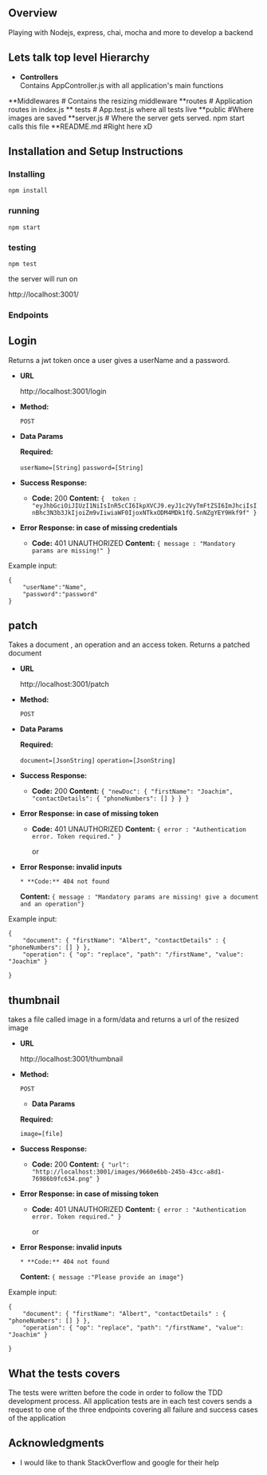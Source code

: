 ## Overview
Playing with Nodejs, express, chai, mocha and more to develop a backend


## Lets talk top level Hierarchy

* **Controllers**                  
Contains AppController.js with all application's main functions

**Middlewares                    # Contains the resizing middleware
**routes                     # Application routes in index.js
** tests                    # App.test.js where all tests live
**public                   #Where images are saved
**server.js     # Where the server gets served. npm start calls this file
**README.md     #Right here xD

## Installation and Setup Instructions

### Installing

```
npm install
```

### running

```
npm start
```

### testing

```
npm test
```

the server will run on 

http://localhost:3001/

### Endpoints

**Login**
----
  Returns a jwt token once a user gives a userName and a password.

* **URL**

  http://localhost:3001/login

* **Method:**

  `POST`
  


* **Data Params**

  **Required:**
 
   `userName=[String]`
   `password=[String]`

* **Success Response:**

  * **Code:** 200 
    **Content:** `{  token : "eyJhbGciOiJIUzI1NiIsInR5cCI6IkpXVCJ9.eyJ1c2VyTmFtZSI6ImJhciIsInBhc3N3b3JkIjoiZm9vIiwiaWF0IjoxNTkxODM4MDk1fQ.SnNZgYEY9Hkf9f" }`
 
* **Error Response: in case of missing credentials**
     
 
 
  * **Code:** 401 UNAUTHORIZED 
    **Content:** `{ message : "Mandatory params are missing!" }`


Example input:

```
{
    "userName":"Name",
    "password":"password"
}
```





**patch**
----
  Takes a document , an operation and an access token. Returns a patched document

* **URL**

  http://localhost:3001/patch

* **Method:**

  `POST`
  


* **Data Params**

  **Required:**
 
   `document=[JsonString]`
   `operation=[JsonString]`

* **Success Response:**

  * **Code:** 200
    **Content:** `{
    "newDoc": {
        "firstName": "Joachim",
        "contactDetails": {
            "phoneNumbers": []
        }
    }
}`
 
* **Error Response: in case of missing token**
     
 
 
  * **Code:** 401 UNAUTHORIZED 
    **Content:** `{ error : "Authentication error. Token required." }`

    or 
* **Error Response: invalid inputs**


      * **Code:** 404 not found 
    **Content:** `{ message : "Mandatory params are missing! give a document and an operation"}`


Example input:

```
{
    "document": { "firstName": "Albert", "contactDetails" : { "phoneNumbers": [] } },
    "operation": { "op": "replace", "path": "/firstName", "value": "Joachim" }
  
}
```



**thumbnail**
----
  takes a file called image in a form/data and returns a url of the resized image

* **URL**

  http://localhost:3001/thumbnail

* **Method:**

  `POST`
  




   * **Data Params**

  **Required:**
 
   `image=[file]`



 
* **Success Response:**

  * **Code:** 200
    **Content:**  `{
    "url": "http://localhost:3001/images/9660e6bb-245b-43cc-a8d1-76986b9fc634.png"
}`
 
* **Error Response: in case of missing token**
     
 
 
  * **Code:** 401 UNAUTHORIZED 
    **Content:** `{ error : "Authentication error. Token required." }`

    or 
* **Error Response: invalid inputs**


      * **Code:** 404 not found 
    **Content:** `{ message :"Please provide an image"}`


Example input:

```
{
    "document": { "firstName": "Albert", "contactDetails" : { "phoneNumbers": [] } },
    "operation": { "op": "replace", "path": "/firstName", "value": "Joachim" }
  
}
```

## What the tests covers

The tests were written before the code in order to follow the TDD development process.
All application tests are in 
each test covers sends a request to one of the three endpoints covering all failure and success cases of the application



## Acknowledgments

* I would like to thank StackOverflow and google for their help
